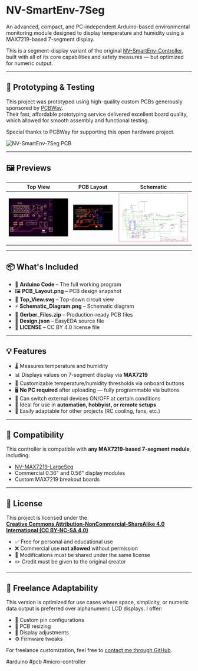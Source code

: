 # NV-SmartEnv-7Seg

An advanced, compact, and PC-independent Arduino-based environmental monitoring module designed to display temperature and humidity using a MAX7219-based 7-segment display.

This is a segment-display variant of the original [NV-SmartEnv-Controller](https://github.com/NVCreations33/NV-SmartEnv-Controller), built with all of its core capabilities and safety measures — but optimized for numeric output.

---
## 🧪 Prototyping & Testing

This project was prototyped using high-quality custom PCBs generously sponsored by [PCBWay](https://www.pcbway.com).  
Their fast, affordable prototyping service delivered excellent board quality, which allowed for smooth assembly and functional testing.

Special thanks to PCBWay for supporting this open hardware project.

![NV-SmartEnv-7Seg PCB](https://github.com/user-attachments/assets/f3633062-eb2c-42cc-8bd3-ca63276eecb6)

---
## 🖼️ Previews

| Top View | PCB Layout | Schematic |
|----------|------------|-----------|
| ![Top View](./Top_View.svg) | ![PCB Layout](./PCB_Layout.png) | ![Schematic](./Schematic_Diagram.png) |

---

## 📦 What's Included

- 📄 **Arduino Code** – The full working program
- 🖼️ **PCB_Layout.png** – PCB design snapshot
- 📐 **Top_View.svg** – Top-down circuit view
- ⚡ **Schematic_Diagram.png** – Schematic diagram
- 💾 **Gerber_Files.zip** – Production-ready PCB files
- 🧰 **Design.json** – EasyEDA source file
- 📑 **LICENSE** – CC BY 4.0 license file

---

## 💡 Features

- 🌡️ Measures temperature and humidity
- 📊 Displays values on 7-segment display via **MAX7219**
- 🔧 Customizable temperature/humidity thresholds via onboard buttons
- 🖥️ **No PC required** after uploading — fully programmable via buttons
- 🔌 Can switch external devices ON/OFF at certain conditions
- 🔁 Ideal for use in **automation, hobbyist, or remote setups**
- 🔄 Easily adaptable for other projects (RC cooling, fans, etc.)

---

## 🧩 Compatibility

This controller is compatible with **any MAX7219-based 7-segment module**, including:
- [NV-MAX7219-LargeSeg](https://github.com/NVCreations33/NV-MAX7219-LargeSeg)
- Commercial 0.36" and 0.56" display modules
- Custom MAX7219 breakout boards

---

## 🧾 License

This project is licensed under the  
**[Creative Commons Attribution-NonCommercial-ShareAlike 4.0 International (CC BY-NC-SA 4.0)](https://creativecommons.org/licenses/by-nc-sa/4.0/)**

- ✅ Free for personal and educational use
- ❌ Commercial use **not allowed** without permission
- 🔄 Modifications must be shared under the same license
- ✏️ Credit must be given to the original creator


---

## 💼 Freelance Adaptability

This version is optimized for use cases where space, simplicity, or numeric data output is preferred over alphanumeric LCD displays. I offer:
- 🔧 Custom pin configurations
- 📐 PCB resizing
- 🔄 Display adjustments
- ⚙️ Firmware tweaks

For freelance customization, feel free to [contact me through GitHub](https://github.com/NVCreations33).

#arduino #pcb #micro-controller

